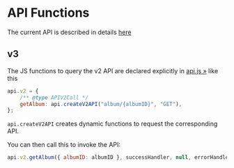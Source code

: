 # API Functions

The current API is described in details [here](https://lycheeorg.github.io/docs/api.html)

## v3

The JS functions to query the v2 API are declared explicitly in [api.js &#187;](scripts/api.js) like this

```js
api.v2 = {
	/** @type APIV2Call */
	getAlbum: api.createV2API("album/{albumID}", "GET"),
};
```

`api.createV2API` creates dynamic functions to request the corresponding API.

You can then call this to invoke the API:

```js
api.v2.getAlbum({ albumID: albumID }, successHandler, null, errorHandler);
```
